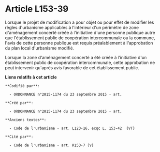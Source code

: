 # Article L153-39

Lorsque le projet de modification a pour objet ou pour effet de modifier les règles d'urbanisme applicables à l'intérieur
d'un périmètre de zone d'aménagement concerté créée à l'initiative d'une personne publique autre que l'établissement public
de coopération intercommunale ou la commune, l'avis de cette personne publique est requis préalablement à l'approbation du
plan local d'urbanisme modifié.

Lorsque la zone d'aménagement concerté a été créée à l'initiative d'un établissement public de coopération intercommunale,
cette approbation ne peut intervenir qu'après avis favorable de cet établissement public.

**Liens relatifs à cet article**

	**Codifié par**:

	  - ORDONNANCE n°2015-1174 du 23 septembre 2015 - art.

	**Créé par**:

	  - ORDONNANCE n°2015-1174 du 23 septembre 2015 - art.

	**Anciens textes**:

	  - Code de l'urbanisme - art. L123-16, ecqc L. 153-42  (VT)

	**Cité par**:

	  - Code de l'urbanisme - art. R153-7 (V)
